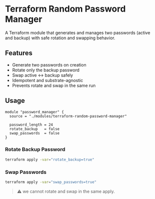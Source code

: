 # Terraform Random Password Manager

A Terraform module that generates and manages two passwords (active and backup)
with safe rotation and swapping behavior.

## Features
- Generate two passwords on creation
- Rotate only the backup password
- Swap active ↔ backup safely
- Idempotent and substrate-agnostic
- Prevents rotate and swap in the same run

## Usage

```hcl
module "password_manager" {
  source = "./modules/terraform-random-password-manager"

  password_length = 24
  rotate_backup   = false
  swap_passwords  = false
}
```

### Rotate Backup Password
```bash
terraform apply -var="rotate_backup=true"
```

### Swap Passwords
```bash
terraform apply -var="swap_passwords=true"
```

> ⚠️ we cannot rotate and swap in the same apply.
